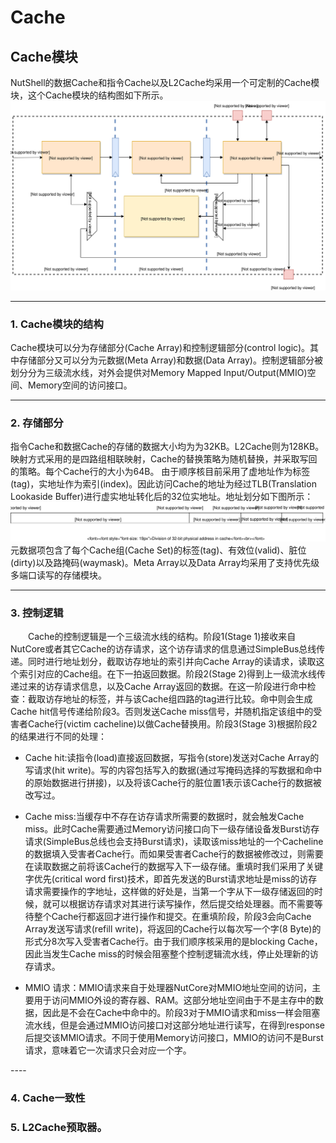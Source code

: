 # Cache

## Cache模块
NutShell的数据Cache和指令Cache以及L2Cache均采用一个可定制的Cache模块，这个Cache模块的结构图如下所示。
![](cache-module.svg)  

----

### 1. Cache模块的结构
Cache模块可以分为存储部分(Cache Array)和控制逻辑部分(control logic)。其中存储部分又可以分为元数据(Meta Array)和数据(Data Array)。控制逻辑部分被划分分为三级流水线，对外会提供对Memory Mapped Input/Output(MMIO)空间、Memory空间的访问接口。

----

### 2. 存储部分
指令Cache和数据Cache的存储的数据大小均为为32KB。L2Cache则为128KB。映射方式采用的是四路组相联映射，Cache的替换策略为随机替换，并采取写回的策略。每个Cache行的大小为64B。
由于顺序核目前采用了虚地址作为标签(tag)，实地址作为索引(index)。因此访问Cache的地址为经过TLB(Translation Lookaside Buffer)进行虚实地址转化后的32位实地址。地址划分如下图所示：  
![](address-division.svg)  
元数据项包含了每个Cache组(Cache Set)的标签(tag)、有效位(valid)、脏位(dirty)以及路掩码(waymask)。Meta Array以及Data Array均采用了支持优先级多端口读写的存储模块。

----

### 3. 控制逻辑
<p style="text-indent:2em">
Cache的控制逻辑是一个三级流水线的结构。阶段1(Stage 1)接收来自NutCore或者其它Cache的访存请求，这个访存请求的信息通过SimpleBus总线传递。同时进行地址划分，截取访存地址的索引并向Cache Array的读请求，读取这个索引对应的Cache组。在下一拍返回数据。阶段2(Stage 2)得到上一级流水线传递过来的访存请求信息，以及Cache Array返回的数据。在这一阶段进行命中检查：截取访存地址的标签，并与该Cache组四路的tag进行比较。命中则会生成Cache hit信号传递给阶段3。否则发送Cache miss信号，并随机指定该组中的受害者Cache行(victim cacheline)以做Cache替换用。阶段3(Stage 3)根据阶段2的结果进行不同的处理：  

* Cache hit:读指令(load)直接返回数据，写指令(store)发送对Cache Array的写请求(hit write)。写的内容包括写入的数据(通过写掩码选择的写数据和命中的原始数据进行拼接)，以及将该Cache行的脏位置1表示该Cache行的数据被改写过。  

* Cache miss:当缓存中不存在访存请求所需要的数据时，就会触发Cache miss。此时Cache需要通过Memory访问接口向下一级存储设备发Burst访存请求(SimpleBus总线也会支持Burst请求)，读取该miss地址的一个Cacheline的数据填入受害者Cache行。而如果受害者Cache行的数据被修改过，则需要在读取数据之前将该Cache行的数据写入下一级存储。重填时我们采用了关键字优先(critical word first)技术，即首先发送的Burst请求地址是miss的访存请求需要操作的字地址，这样做的好处是，当第一个字从下一级存储返回的时候，就可以根据访存请求对其进行读写操作，然后提交给处理器。而不需要等待整个Cache行都返回才进行操作和提交。在重填阶段，阶段3会向Cache Array发送写请求(refill write)，将返回的Cache行以每次写一个字(8 Byte)的形式分8次写入受害者Cache行。由于我们顺序核采用的是blocking Cache，因此当发生Cache miss的时候会阻塞整个控制逻辑流水线，停止处理新的访存请求。  

* MMIO 请求：MMIO请求来自于处理器NutCore对MMIO地址空间的访问，主要用于访问MMIO外设的寄存器、RAM。这部分地址空间由于不是主存中的数据，因此是不会在Cache中命中的。阶段3对于MMIO请求和miss一样会阻塞流水线，但是会通过MMIO访问接口对这部分地址进行读写，在得到response后提交该MMIO请求。不同于使用Memory访问接口，MMIO的访问不是Burst请求，意味着它一次请求只会对应一个字。
</p>
----

### 4. Cache一致性
### 5. L2Cache预取器。